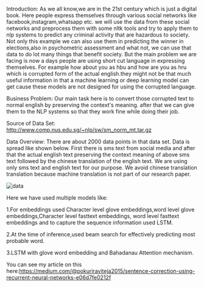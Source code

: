 Introduction:
As we all know,we are in the 21st century which is just a digital book.
Here people express themselves through various social networks like
facebook,instagram,whatsapp etc. we will use the data from these
social networks and preprocess them with some nltk tools and try to
apply them to nlp systems to predict any criminal activity that are
hazardous to society. Not only this example we can also use them in
predicting the winner in elections,also in psychometric assessment
and what not, we can use that data to do lot many things that benefit
society. But the main problem we are facing is now a days people are
using short cut language in expressing themselves. For example how
about you as hbu and how are you as hru which is corrupted form of
the actual english.they might not be that much useful information in
that a machine learning or deep learning model can get cause these
models are not designed for using the corrupted language.





Business Problem:
Our main task here is to convert those corrupted text to normal
english by preserving the context's meaning. after that we can give
them to the NLP systems so that they work fine while doing their job.





Source of Data Set:
http://www.comp.nus.edu.sg/~nlp/sw/sm_norm_mt.tar.gz




Data Overview:
There are about 2000 data points in that data set. Data is spread like
shown below. First there is sms text from social media and after that
the actual english text preserving the context meaning of above sms
text followed by the chinese translation of the english text. We are
using only sms text and english text for our purpose. We avoid chinese
translation translation because machine translation is not part of our
research paper.




![data](https://user-images.githubusercontent.com/48234359/140685143-ea67540c-bef4-4a96-8742-d7f81c286501.png)




Here we have used multiple models like:




1.For embeddings used Character level glove embeddings,word level glove embeddings,Character level fasttext embeddings, word level fasttext embeddings and to capture the sequence information used LSTM.



2.At the time of inference,used beam search for effectively predicting most probable word.




3.LSTM with glove word embedding and Bahadanau Attention mechanism.




You can see my article on this here:https://medium.com/@pokuriraviteja2015/sentence-correction-using-recurrent-neural-networks-e06d7fe0212f     





